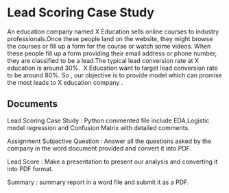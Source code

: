 
# Lead Scoring Case Study


An education company named X Education sells online courses to industry professionals.Once these people land on the website, they might browse the courses or fill up a form for the course or watch some videos. When these people fill up a form providing their email address or phone number, they are classified to be a lead.The typical lead conversion rate at X education is around 30%. 
X Education want to target lead conversion rate to be around 80%.
So , our objective is to provide model which can promise the most leads to X education company .

## Documents

Lead Scoring Case Study : Python commented file include EDA,Logistic model regression and Confusion Matrix with  detailed comments.

Assignment Subjective Question : Answer all the questions asked by the company in the word document provided and convert it into PDF.

Lead Score :  Make a presentation to present our analysis and converting it into PDF format.

Summary : summary report in a word file and submit it as a PDF.

